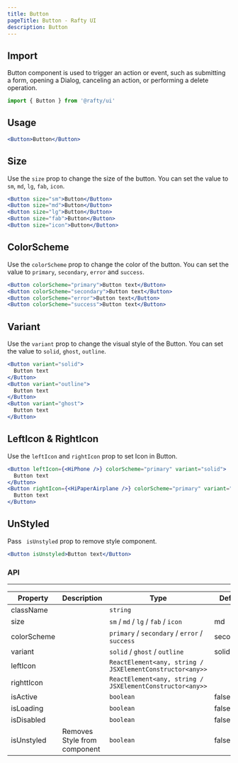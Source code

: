 ```yaml
---
title: Button
pageTitle: Button - Rafty UI
description: Button
---
```


## Import

Button component is used to trigger an action or event, such as submitting a form, opening a Dialog, canceling an action, or performing a delete operation.

```jsx
import { Button } from '@rafty/ui'
```

## Usage

```jsx
<Button>Button</Button>
```

## Size

Use the `size` prop to change the size of the button. You can set the value to `sm`, `md`, `lg`, `fab`, `icon`.

```jsx
<Button size="sm">Button</Button>
<Button size="md">Button</Button>
<Button size="lg">Button</Button>
<Button size="fab">Button</Button>
<Button size="icon">Button</Button>
```

## ColorScheme

Use the `colorScheme` prop to change the color of the button. You can set the value to `primary`, `secondary`, `error` and `success`.

```jsx
<Button colorScheme="primary">Button text</Button>
<Button colorScheme="secondary">Button text</Button>
<Button colorScheme="error">Button text</Button>
<Button colorScheme="success">Button text</Button>
```

## Variant

Use the `variant` prop to change the visual style of the Button. You can set the value to `solid`, `ghost`, `outline`.

```jsx
<Button variant="solid">
  Button text
</Button>
<Button variant="outline">
  Button text
</Button>
<Button variant="ghost">
  Button text
</Button>
```

## LeftIcon & RightIcon

Use the `leftIcon` and `rightIcon` prop to set Icon in Button.

```jsx
<Button leftIcon={<HiPhone />} colorScheme="primary" variant="solid">
  Button text
</Button>
<Button rightIcon={<HiPaperAirplane />} colorScheme="primary" variant="solid">
  Button text
</Button>

```

## UnStyled

Pass ` isUnstyled` prop to remove style component.

```jsx
<Button isUnstyled>Button text</Button>
```

### API

---

| Property    | Description                  | Type                                                     | Default   |
| ----------- | ---------------------------- | -------------------------------------------------------- | --------- |
| className   |                              | `string`                                                 |           |
| size        |                              | `sm` / `md` / `lg` / `fab` / `icon`                      | md        |
| colorScheme |                              | `primary` / `secondary` / `error` / `success`            | secondary |
| variant     |                              | `solid` / `ghost` / `outline`                            | solid     |
| leftIcon    |                              | `ReactElement<any, string / JSXElementConstructor<any>>` |           |
| righttIcon  |                              | `ReactElement<any, string / JSXElementConstructor<any>>` |           |
| isActive    |                              | `boolean`                                                | false     |
| isLoading   |                              | `boolean`                                                | false     |
| isDisabled  |                              | `boolean`                                                | false     |
| isUnstyled  | Removes Style from component | `boolean`                                                | false     |

